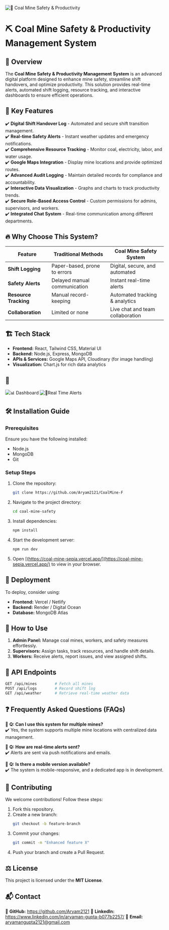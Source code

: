 ![🚀 Coal Mine Safety & Productivity](https://drive.google.com/file/d/136lnea3hZJ9IDZ-701GUnu4T9e7pnvcz/view?usp=drive_link)

# ⛏️ Coal Mine Safety & Productivity Management System

## 🌟 Overview
The **Coal Mine Safety & Productivity Management System** is an advanced digital platform designed to enhance mine safety, streamline shift handovers, and optimize productivity. This solution provides real-time alerts, automated shift logging, resource tracking, and interactive dashboards to ensure efficient operations.

## 🚀 Key Features
✔️ **Digital Shift Handover Log** - Automated and secure shift transition management.  
✔️ **Real-time Safety Alerts** - Instant weather updates and emergency notifications.  
✔️ **Comprehensive Resource Tracking** - Monitor coal, electricity, labor, and water usage.  
✔️ **Google Maps Integration** - Display mine locations and provide optimized routes.  
✔️ **Advanced Audit Logging** - Maintain detailed records for compliance and accountability.  
✔️ **Interactive Data Visualization** - Graphs and charts to track productivity trends.  
✔️ **Secure Role-Based Access Control** - Custom permissions for admins, supervisors, and workers.  
✔️ **Integrated Chat System** - Real-time communication among different departments.  

## 🔥 Why Choose This System?
| Feature | Traditional Methods | Coal Mine Safety System |
|---------|------------------|--------------------------|
| **Shift Logging** | Paper-based, prone to errors | Digital, secure, and automated |
| **Safety Alerts** | Delayed manual communication | Instant real-time alerts |
| **Resource Tracking** | Manual record-keeping | Automated tracking & analytics |
| **Collaboration** | Limited or none | Live chat and team collaboration |

## 🏗️ Tech Stack
- **Frontend:** React, Tailwind CSS, Material UI
- **Backend:** Node.js, Express, MongoDB
- **APIs & Services:** Google Maps API, Cloudinary (for image handling)
- **Visualization:** Chart.js for rich data analytics

## 📸 
![📊 Dashboard](https://drive.google.com/file/d/1vJZPgFTjaZVFodBIhWrRZDd91fbYPTyJ/view?usp=drive_link)
![📝Real Time Alerts](https://drive.google.com/file/d/1qIicUuPI577vlEo1cQk0k2m-6UcjYV7Q/view?usp=drive_link)

## 🛠️ Installation Guide
### Prerequisites
Ensure you have the following installed:
- Node.js
- MongoDB
- Git

### Setup Steps
1. Clone the repository:
   ```sh
   git clone https://github.com/Aryam2121/CoalMine-F
   ```
2. Navigate to the project directory:
   ```sh
   cd coal-mine-safety
   ```
3. Install dependencies:
   ```sh
   npm install
   ```
4. Start the development server:
   ```sh
   npm run dev
   ```
5. Open [(https://coal-mine-sepia.vercel.app/](https://coal-mine-sepia.vercel.app/) to view in your browser.

## 🚀 Deployment
To deploy, consider using:
- **Frontend:** Vercel / Netlify
- **Backend:** Render / Digital Ocean
- **Database:** MongoDB Atlas

## 🎯 How to Use
1. **Admin Panel:** Manage coal mines, workers, and safety measures effortlessly.  
2. **Supervisors:** Assign tasks, track resources, and handle shift details.  
3. **Workers:** Receive alerts, report issues, and view assigned shifts.  

## 📡 API Endpoints
```sh
GET /api/mines        # Fetch all mines
POST /api/logs        # Record shift log
GET /api/weather      # Retrieve real-time weather data
```

## ❓ Frequently Asked Questions (FAQs)
🔹 **Q: Can I use this system for multiple mines?**  
✔️ Yes, the system supports multiple mine locations with centralized data management.  

🔹 **Q: How are real-time alerts sent?**  
✔️ Alerts are sent via push notifications and emails.  

🔹 **Q: Is there a mobile version available?**  
✔️ The system is mobile-responsive, and a dedicated app is in development.

## 🤝 Contributing
We welcome contributions! Follow these steps:
1. Fork this repository.
2. Create a new branch:
   ```sh
   git checkout -b feature-branch
   ```
3. Commit your changes:
   ```sh
   git commit -m "Enhanced feature X"
   ```
4. Push your branch and create a Pull Request.

## ⚖️ License
This project is licensed under the **MIT License**.

## 📬 Contact
📌 **GitHub:** https://github.com/Aryam2121
📌 **LinkedIn:** https://www.linkedin.com/in/aryaman-gupta-b077b2257/
📌 **Email:** aryamangupta2121@gmail.com
